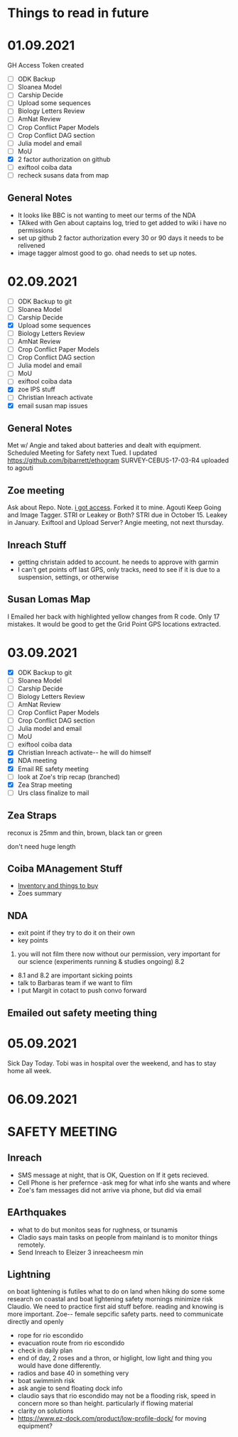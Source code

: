 # Things to read in future

# 01.09.2021
GH Access Token created

 - [ ] ODK Backup
 - [ ] Sloanea Model
 - [ ] Carship Decide
 - [ ] Upload some sequences
 - [ ] Biology Letters Review
 - [ ] AmNat Review
 - [ ] Crop Conflict Paper Models
 - [ ] Crop Conflict DAG section
 - [ ] Julia model and email
 - [ ] MoU
 - [x] 2 factor authorization on github
 - [ ] exiftool coiba data
 - [ ] recheck susans data from map

## General Notes
 - It looks like BBC is not wanting to meet our terms of the NDA
 - TAlked with Gen about captains log, tried to get added to wiki i have no permissions
 -  set up github 2 factor authorization every 30 or 90 days it needs to be relivened
 - image tagger almost good to go. ohad needs to set up notes.

# 02.09.2021
 - [ ] ODK Backup to git
 - [ ] Sloanea Model
 - [ ] Carship Decide
 - [x] Upload some sequences
 - [ ] Biology Letters Review
 - [ ] AmNat Review
 - [ ] Crop Conflict Paper Models
 - [ ] Crop Conflict DAG section
 - [ ] Julia model and email
 - [ ] MoU
 - [ ] exiftool coiba data
 - [X] zoe IPS stuff
 - [ ] Christian Inreach activate
 - [x] email susan map issues

## General Notes
Met w/ Angie and taked about batteries and dealt with equipment. 
Scheduled Meeting for Safety next Tued.
I updated https://github.com/bjbarrett/ethogram
SURVEY-CEBUS-17-03-R4 uploaded to agouti

## Zoe meeting
Ask about Repo. Note. [i got access](https://github.com/ZoeGold/crackingcapuchins/). Forked it to mine.
Agouti Keep Going and Image Tagger.
STRI or Leakey or Both? STRI due in October 15. Leakey in January.
Exiftool and Upload Server?
Angie meeting, not next thursday. 

## Inreach Stuff
- getting christain added to account. he needs to approve with garmin
- I can't get points off last GPS, only tracks, need to see if it is due to a suspension, settings, or otherwise

## Susan Lomas Map
I Emailed her back with highlighted yellow changes from R code. 
Only 17 mistakes. 
It would be good to get the Grid Point GPS locations extracted.

# 03.09.2021
 - [x] ODK Backup to git
 - [ ] Sloanea Model
 - [ ] Carship Decide
 - [ ] Biology Letters Review
 - [ ] AmNat Review
 - [ ] Crop Conflict Paper Models
 - [ ] Crop Conflict DAG section
 - [ ] Julia model and email
 - [ ] MoU
 - [ ] exiftool coiba data
 - [X] Christian Inreach activate-- he will do himself
 - [x] NDA meeting
 - [x] Email RE safety meeting
 - [ ] look at Zoe's trip recap (branched)
 - [x] Zea Strap meeting
 - [ ] Urs class finalize to mail

## Zea Straps
reconux is 25mm and thin, brown, black tan or green

don't need huge length

## Coiba MAnagement Stuff
- [Inventory and things to buy](https://docs.google.com/spreadsheets/d/17ePf9F0DiDdTSSYkmCi2mYkkY15RXRmeMR-KVdT3C2w/edit#gid=0)
- Zoes summary

## NDA
- exit point if they try to do it on their own
- key points 
1. you will not film there now without our permission, very important for our science (experiments running & studies ongoing) 8.2
- 8.1 and 8.2 are important sicking points
- talk to Barbaras team if we want to film
- I put Margit in cotact to push convo forward

## Emailed out safety meeting thing

# 05.09.2021
Sick Day Today. Tobi was in hospital over the weekend, and has to stay home all week.

# 06.09.2021

# SAFETY MEETING 
## Inreach
- SMS message at night, that is OK, Question on If it gets recieved.
- Cell Phone is her prefernce
-ask meg for what info she wants and where
- Zoe's fam messages did not arrive via phone, but did via email
## EArthquakes
- what to do but monitos seas for rughness, or tsunamis
- Cladio says main tasks on people from mainland is to monitor things remotely.
- Send Inreach to Eleizer 3 inreacheesm min
## Lightning
on boat lightening is futiles
what to do on land when hiking
do some some research on coastal and boat lightening safety
mornings minimize risk
Claudio. We need to practice first aid stuff before. reading and knowing is more important.
Zoe-- female sepcific safety parts.
need to communicate directly and openly
- rope for rio escondido
- evacuation route from rio escondido
- check in  daily plan
- end of day, 2 roses and a thron, or higlight, low light and thing you would have done differently.
- radios and base 40 in something very 
- boat swimminh risk
- ask angie to send floating dock info
- claudio says that rio escondido may not be a flooding risk, speed in concern more so than height. particularly if flowing material
- clarity on solutions
- https://www.ez-dock.com/product/low-profile-dock/ for moving equipment?








